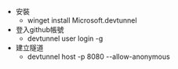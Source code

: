 - 安裝
  - winget install Microsoft.devtunnel
- 登入github帳號
  - devtunnel user login -g
- 建立隧道
  -  devtunnel host -p 8080 --allow-anonymous
